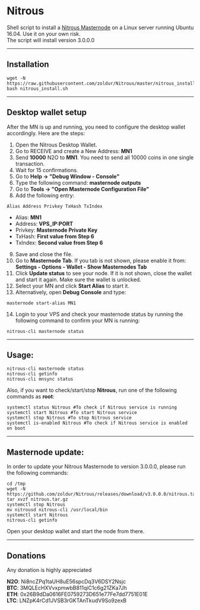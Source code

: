 # Nitrous
Shell script to install a [Nitrous Masternode](https://) on a Linux server running Ubuntu 16.04. Use it on your own risk.  
The script will install version 3.0.0.0
***

## Installation
```
wget -N https://raw.githubusercontent.com/zoldur/Nitrous/master/nitrous_install.sh
bash nitrous_install.sh
```
***

## Desktop wallet setup

After the MN is up and running, you need to configure the desktop wallet accordingly. Here are the steps:
1. Open the Nitrous Desktop Wallet.
2. Go to RECEIVE and create a New Address: **MN1**
3. Send **10000** N2O to **MN1**. You need to send all 10000 coins in one single transaction.
4. Wait for 15 confirmations.
5. Go to **Help -> "Debug Window - Console"**
6. Type the following command: **masternode outputs**
7. Go to  **Tools -> "Open Masternode Configuration File"**
8. Add the following entry:
```
Alias Address Privkey TxHash TxIndex
```
* Alias: **MN1**
* Address: **VPS_IP:PORT**
* Privkey: **Masternode Private Key**
* TxHash: **First value from Step 6**
* TxIndex:  **Second value from Step 6**
9. Save and close the file.
10. Go to **Masternode Tab**. If you tab is not shown, please enable it from: **Settings - Options - Wallet - Show Masternodes Tab**
11. Click **Update status** to see your node. If it is not shown, close the wallet and start it again. Make sure the wallet is unlocked.
12. Select your MN and click **Start Alias** to start it.
13. Alternatively, open **Debug Console** and type:
```
masternode start-alias MN1
```
14. Login to your VPS and check your masternode status by running the following command to confirm your MN is running:
```
nitrous-cli masternode status
```
***

## Usage:
```
nitrous-cli masternode status
nitrous-cli getinfo
nitrous-cli mnsync status
```
Also, if you want to check/start/stop **Nitrous**, run one of the following commands as **root**:

```
systemctl status Nitrous #To check if Nitrous service is running
systemctl start Nitrous #To start Nitrous service
systemctl stop Nitrous #To stop Nitrous service
systemctl is-enabled Nitrous #To check if Nitrous service is enabled on boot
```
***

## Masternode update:
In order to update your Nitrous Masternode to version 3.0.0.0, please run the following commands:
```
cd /tmp
wget -N https://github.com/zoldur/Nitrous/releases/download/v3.0.0.0/nitrous.tar.gz
tar xvzf nitrous.tar.gz
systemctl stop Nitrous
mv nitrousd nitrous-cli /usr/local/bin
systemctl start Nitrous
nitrous-cli getinfo
```
Open your desktop wallet and start the node from there.
***

## Donations

Any donation is highly appreciated

**N2O**: Ni8ncZPq1taUH8uE56spcDq3V6DSY2Nsjc  
**BTC**: 3MQLEcHXVvxpmwbB811qiC1c6g21ZKa7Jh  
**ETH**: 0x26B9dDa0616FE0759273D651e77Fe7dd7751E01E  
**LTC**: LNZpK4rCd1JVSB3rGKTAnTkudV9So9zexB  
